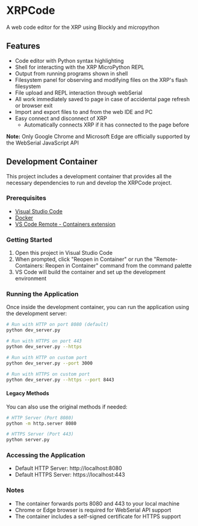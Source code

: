 # XRPCode

A web code editor for the XRP using Blockly and micropython

## Features

* Code editor with Python syntax highlighting
* Shell for interacting with the XRP MicroPython REPL
* Output from running programs shown in shell
* Filesystem panel for observing and modifying files on the XRP's flash filesystem
* File upload and REPL interaction through webSerial
* All work immediately saved to page in case of accidental page refresh or browser exit
* Import and export files to and from the web IDE and PC
* Easy connect and disconnect of XRP
    * Automatically connects XRP if it has connected to the page before

**Note:** Only Google Chrome and Microsoft Edge are officially supported by the WebSerial JavaScript API

## Development Container

This project includes a development container that provides all the necessary dependencies to run and develop the XRPCode project.

### Prerequisites

- [Visual Studio Code](https://code.visualstudio.com/)
- [Docker](https://www.docker.com/products/docker-desktop)
- [VS Code Remote - Containers extension](https://marketplace.visualstudio.com/items?itemName=ms-vscode-remote.remote-containers)

### Getting Started

1. Open this project in Visual Studio Code
2. When prompted, click "Reopen in Container" or run the "Remote-Containers: Reopen in Container" command from the command palette
3. VS Code will build the container and set up the development environment

### Running the Application

Once inside the development container, you can run the application using the development server:

```bash
# Run with HTTP on port 8080 (default)
python dev_server.py

# Run with HTTPS on port 443
python dev_server.py --https

# Run with HTTP on custom port
python dev_server.py --port 3000

# Run with HTTPS on custom port
python dev_server.py --https --port 8443
```

#### Legacy Methods

You can also use the original methods if needed:

```bash
# HTTP Server (Port 8080)
python -m http.server 8080

# HTTPS Server (Port 443)
python server.py
```

### Accessing the Application

- Default HTTP Server: http://localhost:8080
- Default HTTPS Server: https://localhost:443

### Notes

- The container forwards ports 8080 and 443 to your local machine
- Chrome or Edge browser is required for WebSerial API support
- The container includes a self-signed certificate for HTTPS support
